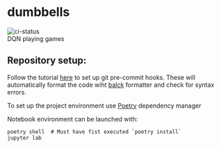 # dumbbells
![ci-status](https://github.com/donatastamosauskas/dumbbells/actions/workflows/python-app.yml/badge.svg)  
DQN playing games  

## Repository setup:
Follow the tutorial [here](https://pre-commit.com/#install) to set up git pre-commit hooks. These will automatically format the code wiht [balck](https://github.com/psf/black) formatter and check for syntax errors.  

To set up the project environment use [Poetry](https://python-poetry.org/docs/) dependency manager  

Notebook environment can be launched with:
```
poetry shell  # Must have fist executed `poetry install`
jupyter lab
```

